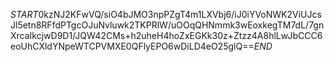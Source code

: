 $START$0kzNJ2KFwVQ/siO4bJMO3npPZgT4m1LXVbj6/iJ0iYVoNWK2ViUJcsJl5etn8RFfdPTgcOJuNvluwk2TKPRlW/uOOqQHNmmk3wEoxkegTM7dL/7gnXrcaIkcjwD9D1/JQW42CMs+h2uheH4hoZxEGKk30z+Ztzz4A8hlLwJbCCC6eoUhCXldYNpeWTCPVMXE0QFlyEPO6wDiLD4eO25glQ==$END$